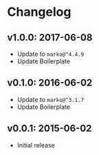# Changelog

## v1.0.0: 2017-06-08

- Update to `marko@^4.4.9`
- Update Boilerplate

## v0.1.0: 2016-06-02

- Update to `marko@^3.1.7`
- Update Boilerplate

## v0.0.1: 2015-06-02

- Initial release
